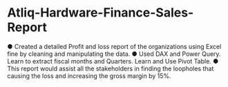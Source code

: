# Atliq-Hardware-Finance-Sales-Report
● Created a detailed Profit and loss report of the organizations using Excel fine by cleaning and manipulating the data.
● Used DAX and Power Query. Learn to extract fiscal months and Quarters. Learn and Use Pivot Table.
● This report would assist all the stakeholders in finding the loopholes that causing the loss and increasing the gross margin by 15%.
